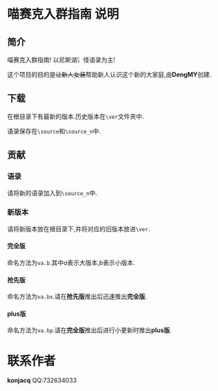 # 喵赛克入群指南 说明

## 简介

喵赛克入群指南! 以尼斯湖氵怪语录为主!

这个项目的目的是~~让新人女装~~帮助新人认识这个新的大家庭,由**DengMY**创建.

## 下载

在根目录下有最新的版本.历史版本在`\ver`文件夹中.

语录保存在`\source`和`\source_n`中.

## 贡献

### 语录

请将新的语录加入到`\source_n`中.

### 新版本

请将新版本放在根目录下,并将对应的旧版本放进`\ver`.

#### 完全版

命名方法为`va.b`.其中$a$表示大版本,$b$表示小版本.

#### 抢先版

命名方法为`va.bx`.请在**抢先版**推出后迅速推出**完全版**.

#### plus版

命名方法为`va.bp`.请在**完全版**推出后进行小更新时推出**plus版**.

# 联系作者

**konjacq**	QQ:732634033
